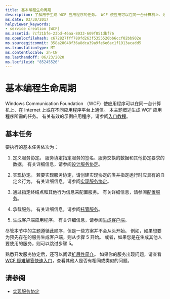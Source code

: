 ```yaml
---
title: 基本编程生命周期
description: 了解用于生成 WCF 应用程序的任务。 WCF 使应用可以在同一台计算机上、通过网络或在不同的应用程序平台上进行通信。
ms.date: 03/30/2017
helpviewer_keywords:
- service creation [WCF]
ms.assetid: 7cf21bfe-23bd-46aa-8033-609f851dbf76
ms.openlocfilehash: c672827fff780fd263f5355520bb6ccf02bb902e
ms.sourcegitcommit: 358a28048f36a8dca39a9fe6e6ac1f1913acadd5
ms.translationtype: MT
ms.contentlocale: zh-CN
ms.lasthandoff: 06/23/2020
ms.locfileid: "85245526"
---
```

# <a name="basic-programming-lifecycle"></a>基本编程生命周期
Windows Communication Foundation （WCF）使应用程序可以在同一台计算机上、在 Internet 上或在不同应用程序平台上通信。 本主题概述生成 WCF 应用程序所需的任务。 有关有效的示例应用程序，请参阅[入门教程](getting-started-tutorial.md)。  
  
## <a name="the-basic-tasks"></a>基本任务  
 要执行的基本任务依次为：  
  
1. 定义服务协定。 服务协定指定服务的签名、服务交换的数据和其他协定要求的数据。 有关详细信息，请参阅[设计服务协定](designing-service-contracts.md)。  
  
2. 实现协定。 若要实现服务协定，请创建实现协定的类并指定运行时应具有的自定义行为。 有关详细信息，请参阅[实现服务协定](implementing-service-contracts.md)。  
  
3. 通过指定终结点和其他行为信息来配置服务。 有关详细信息，请参阅[配置服务](configuring-services.md)。  
  
4. 承载服务。 有关详细信息，请参阅[托管服务](hosting-services.md)。  
  
5. 生成客户端应用程序。 有关详细信息，请参阅[生成客户端](building-clients.md)。  
  
 尽管本节中的主题遵循此顺序，但是一些方案并不会从头开始。 例如，如果想要为预先存在的服务生成客户端，则从步骤 5 开始。 或者，如果您是在生成其他人要使用的服务，则可以跳过步骤 5。  
  
 熟悉开发服务协定后，还可以阅读[扩展性简介](introduction-to-extensibility.md)。 如果你的服务出现问题，请查看[WCF 疑难解答快速入门](wcf-troubleshooting-quickstart.md)，查看其他人是否有相同或类似的问题。  
  
## <a name="see-also"></a>请参阅

- [实现服务协定](implementing-service-contracts.md)

